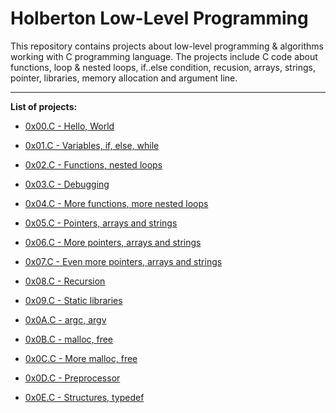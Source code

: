 # Holberton Low-Level Programming

This repository contains projects about low-level programming & algorithms working with C programming language. The projects include C code about functions, loop & nested loops, if..else condition, recusion, arrays, strings, pointer, libraries, memory allocation and argument line.

---

**List of projects:**

- [0x00.C - Hello, World](https://github.com/KristiSeraj/holbertonschool-low_level_programming/tree/main/0x00-hello_world)

- [0x01.C - Variables, if, else, while](https://github.com/KristiSeraj/holbertonschool-low_level_programming/tree/main/0x01-variables_if_else_while)

- [0x02.C - Functions, nested loops](https://github.com/KristiSeraj/holbertonschool-low_level_programming/tree/main/0x02-functions_nested_loops)

- [0x03.C - Debugging](https://github.com/KristiSeraj/holbertonschool-low_level_programming/tree/main/0x03-debugging)

- [0x04.C - More functions, more nested loops](https://github.com/KristiSeraj/holbertonschool-low_level_programming/tree/main/0x04-more_functions_nested_loops)

- [0x05.C - Pointers, arrays and strings](https://github.com/KristiSeraj/holbertonschool-low_level_programming/tree/main/0x05-pointers_arrays_strings)

- [0x06.C - More pointers, arrays and strings](https://github.com/KristiSeraj/holbertonschool-low_level_programming/tree/main/0x06-pointers_arrays_strings)

- [0x07.C - Even more pointers, arrays and strings](https://github.com/KristiSeraj/holbertonschool-low_level_programming/tree/main/0x07-pointers_arrays_strings)

- [0x08.C - Recursion](https://github.com/KristiSeraj/holbertonschool-low_level_programming/tree/main/0x08-recursion)

- [0x09.C - Static libraries](https://github.com/KristiSeraj/holbertonschool-low_level_programming/tree/main/0x09-static_libraries)

- [0x0A.C - argc, argv](https://github.com/KristiSeraj/holbertonschool-low_level_programming/tree/main/0x0A-argc_argv)

- [0x0B.C - malloc, free](https://github.com/KristiSeraj/holbertonschool-low_level_programming/tree/main/0x0B-malloc_free)

- [0x0C.C - More malloc, free](https://github.com/KristiSeraj/holbertonschool-low_level_programming/tree/main/0x0C-more_malloc_free)

- [0x0D.C - Preprocessor](https://github.com/KristiSeraj/holbertonschool-low_level_programming/tree/main/0x0D-preprocessor)

- [0x0E.C - Structures, typedef](https://github.com/KristiSeraj/holbertonschool-low_level_programming/tree/main/0x0E-structures_typedef)

